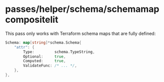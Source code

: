 # passes/helper/schema/schemamapcompositelit

This pass only works with Terraform schema maps that are fully defined:

```go
Schema: map[string]*schema.Schema{
    "attr": {
        Type:         schema.TypeString,
        Optional:     true,
        Computed:     true,
        ValidateFunc: /* ... */,
    },
},
```
